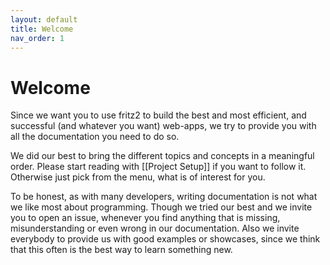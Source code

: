 ```yaml
---
layout: default
title: Welcome
nav_order: 1
---
```

# Welcome

Since we want you to use fritz2 to build the best and most efficient, and successful (and whatever you want) web-apps, we try to provide you with all the documentation you need to do so.

We did our best to bring the different topics and concepts in a meaningful order. Please start reading with [[Project Setup]] if you want to follow it. Otherwise just pick from the menu, what is of interest for you.

To be honest, as with many developers, writing documentation is not what we like most about programming. Though we tried our best and we invite you to open an issue, whenever you find anything that is missing, misunderstanding or even wrong in our documentation. Also we invite everybody to provide us with good examples or showcases, since we think that this often is the best way to learn something new.
